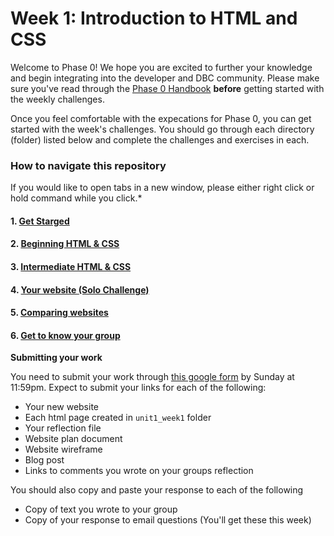 # Week 1: Introduction to HTML and CSS

Welcome to Phase 0! We hope you are excited to further your knowledge and begin integrating into the developer and DBC community. Please make sure you've read through the [Phase 0 Handbook](https://github.com/devbootcamp/phase_0_handbook) **before** getting started with the weekly challenges. 

Once you feel comfortable with the expecations for Phase 0, you can get started with the week's challenges. You should go through each directory (folder) listed below and complete the challenges and exercises in each.  

### How to navigate this repository
If you would like to open tabs in a new window, please either right click or hold command while you click.* 

#### 1. [Get Starged](1_Get_Started/)
#### 2. [Beginning HTML & CSS](2_Beginning_HTML_CSS/)
#### 3. [Intermediate HTML & CSS](3_Intermediate_HTML_CSS/)
#### 4. [Your website **(Solo Challenge)**](4_Your_Own_Website_Solo_Challenge/)
#### 5. [Comparing websites](5_Comparing_Websites/)
#### 6. [Get to know your group](6_Get_to_know_your_group/)
<!-- #### 7. [Cultural Awareness](7_Cultural_Awareness/)-->

**Submitting your work**

You need to submit your work through [this google form](https://docs.google.com/a/devbootcamp.com/forms/d/1ZnjWLxOqcIg92upyYGlD-7kmJzAdpTbjezHB1YQ34fY/viewform) by Sunday at 11:59pm. Expect to submit your links for each of the following:


* Your new website
* Each html page created in `unit1_week1` folder
* Your reflection file
* Website plan document
* Website wireframe
* Blog post
* Links to comments you wrote on your groups reflection

You should also copy and paste your response to each of the following
* Copy of text you wrote to your group
* Copy of your response to email questions (You'll get these this week)

